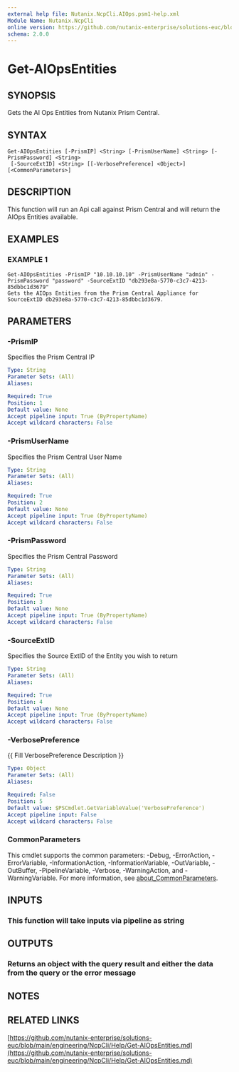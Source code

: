 ```yaml
---
external help file: Nutanix.NcpCli.AIOps.psm1-help.xml
Module Name: Nutanix.NcpCli
online version: https://github.com/nutanix-enterprise/solutions-euc/blob/main/engineering/NcpCli/Help/Get-AIOpsEntities.md
schema: 2.0.0
---
```


# Get-AIOpsEntities

## SYNOPSIS
Gets the AI Ops Entities from Nutanix Prism Central.

## SYNTAX

```
Get-AIOpsEntities [-PrismIP] <String> [-PrismUserName] <String> [-PrismPassword] <String>
 [-SourceExtID] <String> [[-VerbosePreference] <Object>] [<CommonParameters>]
```

## DESCRIPTION
This function will run an Api call against Prism Central and will return the AIOps Entities available.

## EXAMPLES

### EXAMPLE 1
```
Get-AIOpsEntities -PrismIP "10.10.10.10" -PrismUserName "admin" -PrismPassword "password" -SourceExtID "db293e8a-5770-c3c7-4213-85dbbc1d3679"
Gets the AIOps Entities from the Prism Central Appliance for SourceExtID db293e8a-5770-c3c7-4213-85dbbc1d3679.
```

## PARAMETERS

### -PrismIP
Specifies the Prism Central IP

```yaml
Type: String
Parameter Sets: (All)
Aliases:

Required: True
Position: 1
Default value: None
Accept pipeline input: True (ByPropertyName)
Accept wildcard characters: False
```

### -PrismUserName
Specifies the Prism Central User Name

```yaml
Type: String
Parameter Sets: (All)
Aliases:

Required: True
Position: 2
Default value: None
Accept pipeline input: True (ByPropertyName)
Accept wildcard characters: False
```

### -PrismPassword
Specifies the Prism Central Password

```yaml
Type: String
Parameter Sets: (All)
Aliases:

Required: True
Position: 3
Default value: None
Accept pipeline input: True (ByPropertyName)
Accept wildcard characters: False
```

### -SourceExtID
Specifies the Source ExtID of the Entity you wish to return

```yaml
Type: String
Parameter Sets: (All)
Aliases:

Required: True
Position: 4
Default value: None
Accept pipeline input: True (ByPropertyName)
Accept wildcard characters: False
```

### -VerbosePreference
{{ Fill VerbosePreference Description }}

```yaml
Type: Object
Parameter Sets: (All)
Aliases:

Required: False
Position: 5
Default value: $PSCmdlet.GetVariableValue('VerbosePreference')
Accept pipeline input: False
Accept wildcard characters: False
```

### CommonParameters
This cmdlet supports the common parameters: -Debug, -ErrorAction, -ErrorVariable, -InformationAction, -InformationVariable, -OutVariable, -OutBuffer, -PipelineVariable, -Verbose, -WarningAction, and -WarningVariable. For more information, see [about_CommonParameters](http://go.microsoft.com/fwlink/?LinkID=113216).

## INPUTS

### This function will take inputs via pipeline as string
## OUTPUTS

### Returns an object with the query result and either the data from the query or the error message
## NOTES

## RELATED LINKS

[https://github.com/nutanix-enterprise/solutions-euc/blob/main/engineering/NcpCli/Help/Get-AIOpsEntities.md](https://github.com/nutanix-enterprise/solutions-euc/blob/main/engineering/NcpCli/Help/Get-AIOpsEntities.md)

